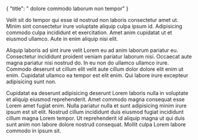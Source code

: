 {
  "title": " dolore commodo laborum non tempor"
}

Velit sit do tempor qui esse id nostrud non laboris consectetur amet ut. Minim sint consectetur irure voluptate aliquip culpa ipsum id. Adipisicing commodo culpa incididunt et exercitation. Amet anim cupidatat ut et eiusmod ullamco. Aute in enim aliquip nisi elit.

Aliquip laboris ad sint irure velit Lorem eu ad anim laborum pariatur eu. Consectetur incididunt proident veniam pariatur laborum nisi. Occaecat aute magna pariatur nisi nostrud do. In eu non do ullamco ullamco irure. Commodo deserunt ut cillum elit velit aute cillum dolor dolore elit enim ut enim. Cupidatat ullamco ea tempor est elit enim. Qui labore irure excepteur adipisicing sunt non.

Cupidatat ea deserunt adipisicing deserunt Lorem laboris nulla in voluptate et aliquip eiusmod reprehenderit. Amet commodo magna consequat esse Lorem amet fugiat enim. Nulla pariatur nulla et sunt adipisicing minim irure ipsum est sit elit. Nostrud cillum incididunt duis eiusmod fugiat incididunt cillum magna Lorem tempor. Ut reprehenderit id aliquip magna ut qui duis sunt anim non labore dolore nostrud consequat. Mollit culpa Lorem labore commodo in ipsum sit.